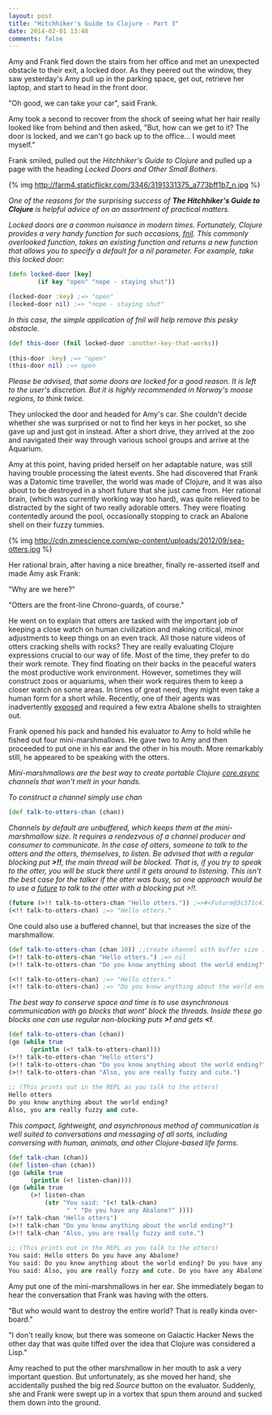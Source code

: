 ```yaml
---
layout: post
title: "Hitchhiker's Guide to Clojure - Part 3"
date: 2014-02-01 13:48
comments: false
---
```


Amy and Frank fled down the stairs from her office and met an
unexpected obstacle to their exit, a locked door.  As
they peered out the window, they saw yesterday's Amy pull up in the
parking space, get out, retrieve her laptop, and start to head in
the front door.

"Oh good, we can take your car", said Frank.

Amy took a second to recover from the shock of seeing what her hair really
looked like from behind and then asked, "But, how can we get to it?
The door is locked, and we
can't go back up to the office... I would meet myself."

Frank smiled, pulled out the _Hitchhiker's Guide to Clojure_ and
pulled up a page with the heading _Locked Doors and Other Small
Bothers_.

{% img http://farm4.staticflickr.com/3346/3191331375_a773bff1b7_n.jpg %}



_One of the reasons for the surprising success of **The Hitchhiker's Guide
to Clojure** is helpful advice of on an assortment of practical
matters._

_Locked doors are a common nuisance in modern times.  Fortunately,
Clojure provides a very handy function for such occasions, [fnil](http://clojuredocs.org/clojure_core/1.2.0/clojure.core/fnil).
This commonly overlooked function, takes an existing function and
returns a new function that allows you to specify a default
for a nil parameter. For example, take this locked door:_


```clojure
(defn locked-door [key]
        (if key "open" "nope - staying shut"))

(locked-door :key) ;=> "open"
(locked-door nil) ;=> "nope - staying shut"
```

_In this case, the simple application of fnil will help remove this
pesky obstacle._

```clojure
(def this-door (fnil locked-door :another-key-that-works))
 
(this-door :key) ;=> "open"
(this-door nil) ;=> open
```

_Please be advised, that some doors are locked for a good reason. It
is left to the user's discretion. But it is highly recommended in Norway's
moose regions, to think twice._

They unlocked the door and headed for Amy's car.  She couldn't decide
whether she was surprised or not to find her keys in her pocket, so
she gave up and just got in instead.  After a short drive, they
arrived at the zoo and navigated their way through various
school groups and arrive at the Aquarium.

Amy at this point, having prided herself on her adaptable nature, was
still having trouble processing the latest events. She had
discovered that Frank was a Datomic time traveller,  the  world was
made of Clojure, and it was also about to be destroyed in a short
future that she just came from.  Her rational brain, (which was
currently working way too hard), was quite
relieved to be distracted by the sight of two really adorable otters.  They were floating
contentedly around the pool, occasionally stopping to crack an Abalone
shell on their fuzzy tummies.

{% img http://cdn.zmescience.com/wp-content/uploads/2012/09/sea-otters.jpg %}

Her rational brain, after having a nice breather, finally re-asserted
itself and made Amy ask Frank:

"Why are we here?"

"Otters are the front-line Chrono-guards, of course."

He went on to explain that otters are tasked with the important job of
keeping a close watch on human civilization and making critical, minor
adjustments to keep things on an even track.  All those nature videos
of otters cracking shells with rocks?  They are really evaluating
Clojure expressions crucial to our way of life. Most of the time, they
prefer to do their work remote.  They find floating on their backs in
the peaceful waters the most productive work environment.  However,
sometimes they will construct zoos or aquariums, when their work
requires them to keep a closer watch on some areas.  In times of great
need, they might even take a human form for a short while.  Recently,
one of their agents was inadvertently
[exposed](https://i.chzbgr.com/maxW500/6003866624/h0B1E03BF/) and
required a few extra Abalone shells to straighten out.

Frank opened his pack and handed his evaluator to Amy to hold
while he fished out four mini-marshmallows.  He gave two to Amy and then
proceeded to put one in his ear and the other in his mouth.  More
remarkably still, he appeared to be speaking with the otters.

_Mini-marshmallows are the best way to create portable Clojure
[core.async](https://github.com/clojure/core.async) channels that
won't melt in your hands._

_To construct a channel simply use *chan*_

```clojure
(def talk-to-otters-chan (chan))
```

_Channels by default are unbuffered, which keeps them at the
mini-marshmallow size.  It requires a rendezvous of a channel producer
and consumer to communicate.  In the case of otters, someone to talk to
the otters and the otters, themselves, to listen. Be advised that with
a regular blocking put **>!!**, the main thread will be blocked.
That is, if you try to speak to the otter, you will be stuck there
until it gets around to listening. This isn't the best case for the talker if the
otter was busy, so one approach would be to use a
[future](http://clojuredocs.org/clojure_core/clojure.core/future) to
talk to the otter with a blocking put *>!!*._

```clojure
(future (>!! talk-to-otters-chan "Hello otters.")) ;=>#<Future@3c371c41: :pending>
(<!! talk-to-otters-chan) ;=> "Hello otters."
```

One could also use a buffered channel, but that increases the size of
the marshmallow.

```clojure
(def talk-to-otters-chan (chan 10)) ;;create channel with buffer size 10
(>!! talk-to-otters-chan "Hello otters.") ;=> nil
(>!! talk-to-otters-chan "Do you know anything about the world ending?") ;=> nil

(<!! talk-to-otters-chan) ;=> "Hello otters."
(<!! talk-to-otters-chan) ;=> "Do you know anything about the world ending?"
```

_The best way to conserve space and time is to use asynchronous
communication with *go* blocks that wont' block the threads. Inside
these go blocks one can use regular non-blocking puts **>!** and gets
**<!**._

```clojure
(def talk-to-otters-chan (chan))
(go (while true
      (println (<! talk-to-otters-chan))))
(>!! talk-to-otters-chan "Hello otters")
(>!! talk-to-otters-chan "Do you know anything about the world ending?")
(>!! talk-to-otters-chan "Also, you are really fuzzy and cute.")
 
;; (This prints out in the REPL as you talk to the otters)
Hello otters
Do you know anything about the world ending?
Also, you are really fuzzy and cute.
```

_This compact, lightweight, and asynchronous method of communication is
well suited to conversations and messaging of all sorts, including
conversing with human, animals, and other Clojure-based life forms._

```clojure
(def talk-chan (chan))
(def listen-chan (chan))
(go (while true
      (println (<! listen-chan))))
(go (while true
      (>! listen-chan
          (str "You said: "(<! talk-chan)
                " " "Do you have any Abalone?" ))))
(>!! talk-chan "Hello otters")
(>!! talk-chan "Do you know anything about the world ending?")
(>!! talk-chan "Also, you are really fuzzy and cute.")
 
;; (This prints out in the REPL as you talk to the otters)
You said: Hello otters Do you have any Abalone?
You said: Do you know anything about the world ending? Do you have any Abalone?
You said: Also, you are really fuzzy and cute. Do you have any Abalone?
```

Amy put one of the mini-marshmallows in her ear.  She immediately
began to hear the conversation that Frank was having with the otters.

"But who would want to destroy the entire world?  That is really kinda
over-board."

"I don't really know, but there was someone on Galactic Hacker News
the other day that was quite tiffed over the idea that Clojure was considered
a Lisp."

Amy reached to put the other marshmallow in her mouth to ask a very
important question.  But unfortunately, as she moved her hand, she
accidentally pushed the big red *Source* button on the evaluator.
Suddenly, she and Frank were swept up in a vortex that spun them
around and sucked them down into the ground.







